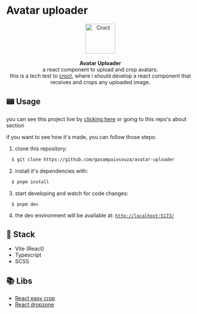 # Avatar uploader

<p align="center">
    <a href="https://croct.com">
      <img src="https://cdn.croct.io/brand/logo/repo-icon-green.svg" alt="Croct" height="80"/>
    </a>
    <br />
    <br />
    <strong>Avatar Uploader</strong>
    <br />
    a react component to upload and crop avatars.
    <br />
    this is a tech test to <a href="https://croct.com">croct</a>, where i should develop a react component that receives and crops any uploaded image.
</p>

## 📟 Usage

you can see this project live by [clicking here](avatar-uploader-ebon.vercel.app) or going to this repo's about section

if you want to see how it's made, you can follow those steps:

1. clone this repository:

```bash
  $ git clone https://github.com/gasampaiosouza/avatar-uploader
```

2. install it's dependencies with:

```bash
  $ pnpm install
```

3. start developing and watch for code changes:

```bash
  $ pnpm dev
```

4. the dev environment will be available at: [`http://localhost:5173/`](http://localhost:5173/)

## 📌 Stack

- Vite (React)
- Typescript
- SCSS

## 📚 Libs

- [React easy crop](https://www.npmjs.com/package/react-easy-crop)
- [React dropzone](https://www.npmjs.com/package/react-dropzone)
